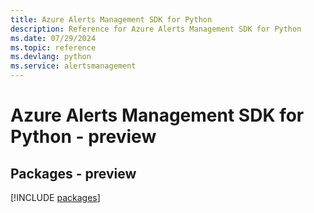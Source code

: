 ```yaml
---
title: Azure Alerts Management SDK for Python
description: Reference for Azure Alerts Management SDK for Python
ms.date: 07/29/2024
ms.topic: reference
ms.devlang: python
ms.service: alertsmanagement
---
```

# Azure Alerts Management SDK for Python - preview
## Packages - preview
[!INCLUDE [packages](alerts-management-index.md)]